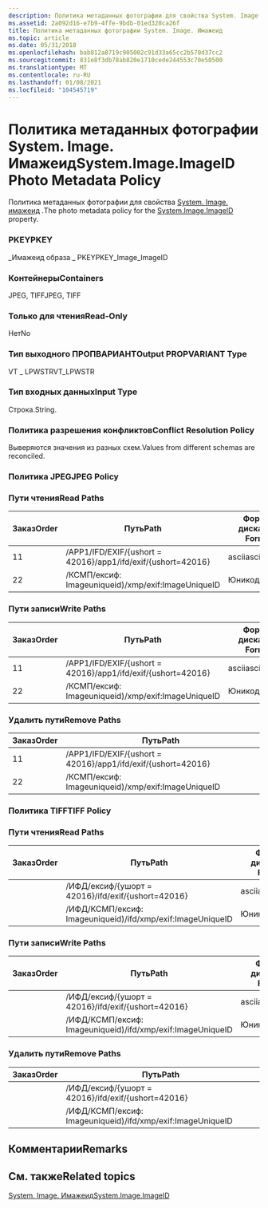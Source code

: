 ```yaml
---
description: Политика метаданных фотографии для свойства System. Image. Имажеид.
ms.assetid: 2a092d16-e7b9-4ffe-9bdb-01ed328ca26f
title: Политика метаданных фотографии System. Image. Имажеид
ms.topic: article
ms.date: 05/31/2018
ms.openlocfilehash: bab812a8719c905002c91d33a65cc2b570d37cc2
ms.sourcegitcommit: 831e8f3db78ab820e1710cede244553c70e50500
ms.translationtype: MT
ms.contentlocale: ru-RU
ms.lasthandoff: 01/08/2021
ms.locfileid: "104545719"
---
```

# <a name="systemimageimageid-photo-metadata-policy"></a><span data-ttu-id="8fc6a-103">Политика метаданных фотографии System. Image. Имажеид</span><span class="sxs-lookup"><span data-stu-id="8fc6a-103">System.Image.ImageID Photo Metadata Policy</span></span>

<span data-ttu-id="8fc6a-104">Политика метаданных фотографии для свойства [System. Image. имажеид](../properties/props-system-image-imageid.md) .</span><span class="sxs-lookup"><span data-stu-id="8fc6a-104">The photo metadata policy for the [System.Image.ImageID](../properties/props-system-image-imageid.md) property.</span></span>

### <a name="pkey"></a><span data-ttu-id="8fc6a-105">PKEY</span><span class="sxs-lookup"><span data-stu-id="8fc6a-105">PKEY</span></span>

<span data-ttu-id="8fc6a-106">\_Имажеид образа \_ PKEY</span><span class="sxs-lookup"><span data-stu-id="8fc6a-106">PKEY\_Image\_ImageID</span></span>

### <a name="containers"></a><span data-ttu-id="8fc6a-107">Контейнеры</span><span class="sxs-lookup"><span data-stu-id="8fc6a-107">Containers</span></span>

<span data-ttu-id="8fc6a-108">JPEG, TIFF</span><span class="sxs-lookup"><span data-stu-id="8fc6a-108">JPEG, TIFF</span></span>

### <a name="read-only"></a><span data-ttu-id="8fc6a-109">Только для чтения</span><span class="sxs-lookup"><span data-stu-id="8fc6a-109">Read-Only</span></span>

<span data-ttu-id="8fc6a-110">Нет</span><span class="sxs-lookup"><span data-stu-id="8fc6a-110">No</span></span>

### <a name="output-propvariant-type"></a><span data-ttu-id="8fc6a-111">Тип выходного ПРОПВАРИАНТ</span><span class="sxs-lookup"><span data-stu-id="8fc6a-111">Output PROPVARIANT Type</span></span>

<span data-ttu-id="8fc6a-112">VT \_ LPWSTR</span><span class="sxs-lookup"><span data-stu-id="8fc6a-112">VT\_LPWSTR</span></span>

### <a name="input-type"></a><span data-ttu-id="8fc6a-113">Тип входных данных</span><span class="sxs-lookup"><span data-stu-id="8fc6a-113">Input Type</span></span>

<span data-ttu-id="8fc6a-114">Строка.</span><span class="sxs-lookup"><span data-stu-id="8fc6a-114">String.</span></span>

### <a name="conflict-resolution-policy"></a><span data-ttu-id="8fc6a-115">Политика разрешения конфликтов</span><span class="sxs-lookup"><span data-stu-id="8fc6a-115">Conflict Resolution Policy</span></span>

<span data-ttu-id="8fc6a-116">Выверяются значения из разных схем.</span><span class="sxs-lookup"><span data-stu-id="8fc6a-116">Values from different schemas are reconciled.</span></span>

### <a name="jpeg-policy"></a><span data-ttu-id="8fc6a-117">Политика JPEG</span><span class="sxs-lookup"><span data-stu-id="8fc6a-117">JPEG Policy</span></span>

### <a name="read-paths"></a><span data-ttu-id="8fc6a-118">Пути чтения</span><span class="sxs-lookup"><span data-stu-id="8fc6a-118">Read Paths</span></span>



| <span data-ttu-id="8fc6a-119">Заказ</span><span class="sxs-lookup"><span data-stu-id="8fc6a-119">Order</span></span> | <span data-ttu-id="8fc6a-120">Путь</span><span class="sxs-lookup"><span data-stu-id="8fc6a-120">Path</span></span>                          | <span data-ttu-id="8fc6a-121">Формат диска</span><span class="sxs-lookup"><span data-stu-id="8fc6a-121">Disk Format</span></span> |
|-------|-------------------------------|-------------|
| <span data-ttu-id="8fc6a-122">1</span><span class="sxs-lookup"><span data-stu-id="8fc6a-122">1</span></span>     | <span data-ttu-id="8fc6a-123">/APP1/IFD/EXIF/{ushort = 42016}</span><span class="sxs-lookup"><span data-stu-id="8fc6a-123">/app1/ifd/exif/{ushort=42016}</span></span> | <span data-ttu-id="8fc6a-124">ascii</span><span class="sxs-lookup"><span data-stu-id="8fc6a-124">ascii</span></span>       |
| <span data-ttu-id="8fc6a-125">2</span><span class="sxs-lookup"><span data-stu-id="8fc6a-125">2</span></span>     | <span data-ttu-id="8fc6a-126">/КСМП/ексиф: Imageuniqueid)</span><span class="sxs-lookup"><span data-stu-id="8fc6a-126">/xmp/exif:ImageUniqueID</span></span>       | <span data-ttu-id="8fc6a-127">Юникод</span><span class="sxs-lookup"><span data-stu-id="8fc6a-127">unicode</span></span>     |



 

### <a name="write-paths"></a><span data-ttu-id="8fc6a-128">Пути записи</span><span class="sxs-lookup"><span data-stu-id="8fc6a-128">Write Paths</span></span>



| <span data-ttu-id="8fc6a-129">Заказ</span><span class="sxs-lookup"><span data-stu-id="8fc6a-129">Order</span></span> | <span data-ttu-id="8fc6a-130">Путь</span><span class="sxs-lookup"><span data-stu-id="8fc6a-130">Path</span></span>                          | <span data-ttu-id="8fc6a-131">Формат диска</span><span class="sxs-lookup"><span data-stu-id="8fc6a-131">Disk Format</span></span> |
|-------|-------------------------------|-------------|
| <span data-ttu-id="8fc6a-132">1</span><span class="sxs-lookup"><span data-stu-id="8fc6a-132">1</span></span>     | <span data-ttu-id="8fc6a-133">/APP1/IFD/EXIF/{ushort = 42016}</span><span class="sxs-lookup"><span data-stu-id="8fc6a-133">/app1/ifd/exif/{ushort=42016}</span></span> | <span data-ttu-id="8fc6a-134">ascii</span><span class="sxs-lookup"><span data-stu-id="8fc6a-134">ascii</span></span>       |
| <span data-ttu-id="8fc6a-135">2</span><span class="sxs-lookup"><span data-stu-id="8fc6a-135">2</span></span>     | <span data-ttu-id="8fc6a-136">/КСМП/ексиф: Imageuniqueid)</span><span class="sxs-lookup"><span data-stu-id="8fc6a-136">/xmp/exif:ImageUniqueID</span></span>       | <span data-ttu-id="8fc6a-137">Юникод</span><span class="sxs-lookup"><span data-stu-id="8fc6a-137">unicode</span></span>     |



 

### <a name="remove-paths"></a><span data-ttu-id="8fc6a-138">Удалить пути</span><span class="sxs-lookup"><span data-stu-id="8fc6a-138">Remove Paths</span></span>



| <span data-ttu-id="8fc6a-139">Заказ</span><span class="sxs-lookup"><span data-stu-id="8fc6a-139">Order</span></span> | <span data-ttu-id="8fc6a-140">Путь</span><span class="sxs-lookup"><span data-stu-id="8fc6a-140">Path</span></span>                          |
|-------|-------------------------------|
| <span data-ttu-id="8fc6a-141">1</span><span class="sxs-lookup"><span data-stu-id="8fc6a-141">1</span></span>     | <span data-ttu-id="8fc6a-142">/APP1/IFD/EXIF/{ushort = 42016}</span><span class="sxs-lookup"><span data-stu-id="8fc6a-142">/app1/ifd/exif/{ushort=42016}</span></span> |
| <span data-ttu-id="8fc6a-143">2</span><span class="sxs-lookup"><span data-stu-id="8fc6a-143">2</span></span>     | <span data-ttu-id="8fc6a-144">/КСМП/ексиф: Imageuniqueid)</span><span class="sxs-lookup"><span data-stu-id="8fc6a-144">/xmp/exif:ImageUniqueID</span></span>       |



 

### <a name="tiff-policy"></a><span data-ttu-id="8fc6a-145">Политика TIFF</span><span class="sxs-lookup"><span data-stu-id="8fc6a-145">TIFF Policy</span></span>

### <a name="read-paths"></a><span data-ttu-id="8fc6a-146">Пути чтения</span><span class="sxs-lookup"><span data-stu-id="8fc6a-146">Read Paths</span></span>



| <span data-ttu-id="8fc6a-147">Заказ</span><span class="sxs-lookup"><span data-stu-id="8fc6a-147">Order</span></span> | <span data-ttu-id="8fc6a-148">Путь</span><span class="sxs-lookup"><span data-stu-id="8fc6a-148">Path</span></span>                        | <span data-ttu-id="8fc6a-149">Формат диска</span><span class="sxs-lookup"><span data-stu-id="8fc6a-149">Disk Format</span></span> |
|-------|-----------------------------|-------------|
|       | <span data-ttu-id="8fc6a-150">/ИФД/ексиф/{ушорт = 42016}</span><span class="sxs-lookup"><span data-stu-id="8fc6a-150">/ifd/exif/{ushort=42016}</span></span>    | <span data-ttu-id="8fc6a-151">ascii</span><span class="sxs-lookup"><span data-stu-id="8fc6a-151">ascii</span></span>       |
|       | <span data-ttu-id="8fc6a-152">/ИФД/КСМП/ексиф: Imageuniqueid)</span><span class="sxs-lookup"><span data-stu-id="8fc6a-152">/ifd/xmp/exif:ImageUniqueID</span></span> | <span data-ttu-id="8fc6a-153">Юникод</span><span class="sxs-lookup"><span data-stu-id="8fc6a-153">unicode</span></span>     |



 

### <a name="write-paths"></a><span data-ttu-id="8fc6a-154">Пути записи</span><span class="sxs-lookup"><span data-stu-id="8fc6a-154">Write Paths</span></span>



| <span data-ttu-id="8fc6a-155">Заказ</span><span class="sxs-lookup"><span data-stu-id="8fc6a-155">Order</span></span> | <span data-ttu-id="8fc6a-156">Путь</span><span class="sxs-lookup"><span data-stu-id="8fc6a-156">Path</span></span>                        | <span data-ttu-id="8fc6a-157">Формат диска</span><span class="sxs-lookup"><span data-stu-id="8fc6a-157">Disk Format</span></span> |
|-------|-----------------------------|-------------|
|       | <span data-ttu-id="8fc6a-158">/ИФД/ексиф/{ушорт = 42016}</span><span class="sxs-lookup"><span data-stu-id="8fc6a-158">/ifd/exif/{ushort=42016}</span></span>    | <span data-ttu-id="8fc6a-159">ascii</span><span class="sxs-lookup"><span data-stu-id="8fc6a-159">ascii</span></span>       |
|       | <span data-ttu-id="8fc6a-160">/ИФД/КСМП/ексиф: Imageuniqueid)</span><span class="sxs-lookup"><span data-stu-id="8fc6a-160">/ifd/xmp/exif:ImageUniqueID</span></span> | <span data-ttu-id="8fc6a-161">Юникод</span><span class="sxs-lookup"><span data-stu-id="8fc6a-161">unicode</span></span>     |



 

### <a name="remove-paths"></a><span data-ttu-id="8fc6a-162">Удалить пути</span><span class="sxs-lookup"><span data-stu-id="8fc6a-162">Remove Paths</span></span>



| <span data-ttu-id="8fc6a-163">Заказ</span><span class="sxs-lookup"><span data-stu-id="8fc6a-163">Order</span></span> | <span data-ttu-id="8fc6a-164">Путь</span><span class="sxs-lookup"><span data-stu-id="8fc6a-164">Path</span></span>                        |
|-------|-----------------------------|
|       | <span data-ttu-id="8fc6a-165">/ИФД/ексиф/{ушорт = 42016}</span><span class="sxs-lookup"><span data-stu-id="8fc6a-165">/ifd/exif/{ushort=42016}</span></span>    |
|       | <span data-ttu-id="8fc6a-166">/ИФД/КСМП/ексиф: Imageuniqueid)</span><span class="sxs-lookup"><span data-stu-id="8fc6a-166">/ifd/xmp/exif:ImageUniqueID</span></span> |



 

## <a name="remarks"></a><span data-ttu-id="8fc6a-167">Комментарии</span><span class="sxs-lookup"><span data-stu-id="8fc6a-167">Remarks</span></span>

## <a name="related-topics"></a><span data-ttu-id="8fc6a-168">См. также</span><span class="sxs-lookup"><span data-stu-id="8fc6a-168">Related topics</span></span>

<dl> <dt>

[<span data-ttu-id="8fc6a-169">System. Image. Имажеид</span><span class="sxs-lookup"><span data-stu-id="8fc6a-169">System.Image.ImageID</span></span>](../properties/props-system-image-imageid.md)
</dt> </dl>

 

 
